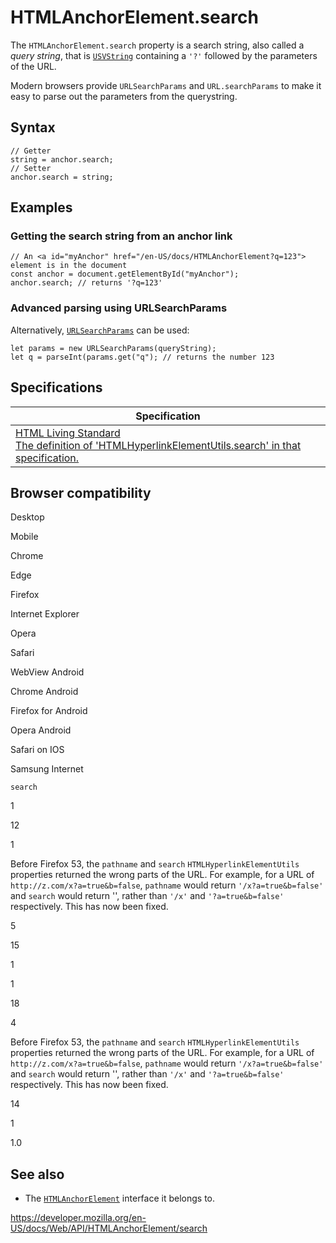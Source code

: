 HTMLAnchorElement.search
========================

The `HTMLAnchorElement.search` property is a search string, also called a *query string*, that is [`USVString`](../usvstring) containing a `'?'` followed by the parameters of the URL.

Modern browsers provide `URLSearchParams` and `URL.searchParams` to make it easy to parse out the parameters from the querystring.

Syntax
------

    // Getter
    string = anchor.search;
    // Setter
    anchor.search = string;

Examples
--------

### Getting the search string from an anchor link

    // An <a id="myAnchor" href="/en-US/docs/HTMLAnchorElement?q=123"> element is in the document
    const anchor = document.getElementById("myAnchor");
    anchor.search; // returns '?q=123'

### Advanced parsing using URLSearchParams

Alternatively, [`URLSearchParams`](../urlsearchparams/get#examples) can be used:

    let params = new URLSearchParams(queryString);
    let q = parseInt(params.get("q"); // returns the number 123

Specifications
--------------

<table><thead><tr class="header"><th>Specification</th></tr></thead><tbody><tr class="odd"><td><a href="https://html.spec.whatwg.org/multipage/#dom-hyperlink-search">HTML Living Standard<br />
<span class="small">The definition of 'HTMLHyperlinkElementUtils.search' in that specification.</span></a></td></tr></tbody></table>

Browser compatibility
---------------------

Desktop

Mobile

Chrome

Edge

Firefox

Internet Explorer

Opera

Safari

WebView Android

Chrome Android

Firefox for Android

Opera Android

Safari on IOS

Samsung Internet

`search`

1

12

1

Before Firefox 53, the `pathname` and `search` `HTMLHyperlinkElementUtils` properties returned the wrong parts of the URL. For example, for a URL of `http://z.com/x?a=true&b=false`, `pathname` would return `'/x?a=true&b=false'` and `search` would return '', rather than `'/x'` and `'?a=true&b=false'` respectively. This has now been fixed.

5

15

1

1

18

4

Before Firefox 53, the `pathname` and `search` `HTMLHyperlinkElementUtils` properties returned the wrong parts of the URL. For example, for a URL of `http://z.com/x?a=true&b=false`, `pathname` would return `'/x?a=true&b=false'` and `search` would return '', rather than `'/x'` and `'?a=true&b=false'` respectively. This has now been fixed.

14

1

1.0

See also
--------

-   The [`HTMLAnchorElement`](../htmlanchorelement) interface it belongs to.

<a href="https://developer.mozilla.org/en-US/docs/Web/API/HTMLAnchorElement/search" class="_attribution-link">https://developer.mozilla.org/en-US/docs/Web/API/HTMLAnchorElement/search</a>
